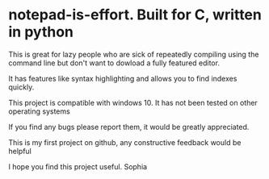 # notepad-is-effort. Built for C, written in python

This is great for lazy people who are sick of repeatedly compiling using the command line but don't want to dowload a fully featured editor.

It has features like syntax highlighting and allows you to find indexes quickly.

This project is compatible with windows 10.
It has not been tested on other operating systems

If you find any bugs please report them, it would be greatly appreciated.

This is my first project on github, any constructive feedback would be helpful

I hope you find this project useful.
Sophia
